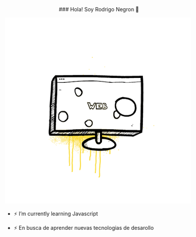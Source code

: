 <div style="text-align:center">
### Hola! Soy Rodrigo Negron 👋</div>

<!--
**RodriNegron/RodriNegron** is a ✨ _special_ ✨ repository because its `README.md` (this file) appears on your GitHub profile.

Here are some ideas to get you started:

- 👯 I’m looking to collaborate on ...
- 🤔 I’m looking for help with ...
- 💬 Ask me about ...
- 📫 How to reach me: ...
- 😄 Pronouns: ...
- ⚡ Fun fact: ...
- 🔭 I’m currently working on ...
-->

![](https://github.com/RodriNegron/RodriNegron/blob/main/source.gif)
- ⚡ I’m currently learning Javascript

- ⚡ En busca de aprender nuevas tecnologias de desarollo

